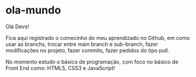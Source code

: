 # ola-mundo

Olá Devs!

Fica aqui registrado o comecinho do meu aprendizado no Github, em como usar as branchs, trocar entre main branch e sub-branch, fazer modificações no projeto, fazer commits, fazer pedidos do tipo pull.

No momento estudo o básico de programação, com foco no básico de Front End como: HTML5, CSS3 e JavaScript!



